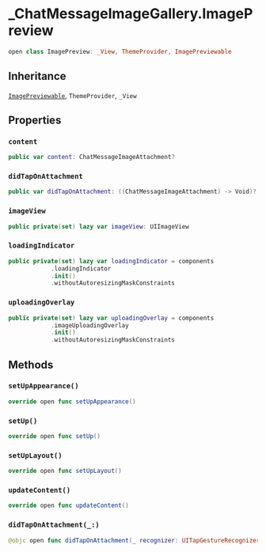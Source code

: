 # \_ChatMessageImageGallery.ImagePreview

``` swift
open class ImagePreview: _View, ThemeProvider, ImagePreviewable 
```

## Inheritance

[`ImagePreviewable`](/ImagePreviewable), `ThemeProvider`, `_View`

## Properties

### `content`

``` swift
public var content: ChatMessageImageAttachment? 
```

### `didTapOnAttachment`

``` swift
public var didTapOnAttachment: ((ChatMessageImageAttachment) -> Void)?
```

### `imageView`

``` swift
public private(set) lazy var imageView: UIImageView 
```

### `loadingIndicator`

``` swift
public private(set) lazy var loadingIndicator = components
            .loadingIndicator
            .init()
            .withoutAutoresizingMaskConstraints
```

### `uploadingOverlay`

``` swift
public private(set) lazy var uploadingOverlay = components
            .imageUploadingOverlay
            .init()
            .withoutAutoresizingMaskConstraints
```

## Methods

### `setUpAppearance()`

``` swift
override open func setUpAppearance() 
```

### `setUp()`

``` swift
override open func setUp() 
```

### `setUpLayout()`

``` swift
override open func setUpLayout() 
```

### `updateContent()`

``` swift
override open func updateContent() 
```

### `didTapOnAttachment(_:)`

``` swift
@objc open func didTapOnAttachment(_ recognizer: UITapGestureRecognizer) 
```
